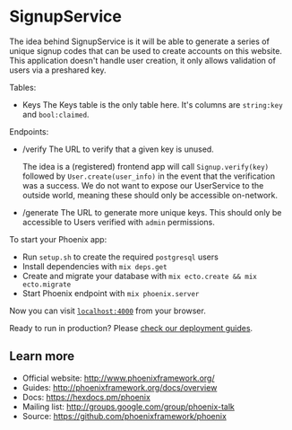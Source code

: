 # SignupService

The idea behind SignupService is it will be able to generate a series of unique
signup codes that can be used to create accounts on this website. This
application doesn't handle user creation, it only allows validation of users via
a preshared key.

Tables:

  * Keys
      The Keys table is the only table here. It's columns are `string:key` and
      `bool:claimed`.

Endpoints:

  * /verify
      The URL to verify that a given key is unused.

      The idea is a (registered) frontend app will call
      `Signup.verify(key)`
      followed by
      `User.create(user_info)`
      in the event that the verification was a success. We do not want to expose
      our UserService to the outside world, meaning these should only be
      accessible on-network.

  * /generate
      The URL to generate more unique keys. This should only be accessible to
      Users verified with `admin` permissions.

To start your Phoenix app:

  * Run `setup.sh` to create the required `postgresql` users
  * Install dependencies with `mix deps.get`
  * Create and migrate your database with `mix ecto.create && mix ecto.migrate`
  * Start Phoenix endpoint with `mix phoenix.server`

Now you can visit [`localhost:4000`](http://localhost:4000) from your browser.

Ready to run in production? Please [check our deployment guides](http://www.phoenixframework.org/docs/deployment).

## Learn more

  * Official website: http://www.phoenixframework.org/
  * Guides: http://phoenixframework.org/docs/overview
  * Docs: https://hexdocs.pm/phoenix
  * Mailing list: http://groups.google.com/group/phoenix-talk
  * Source: https://github.com/phoenixframework/phoenix
